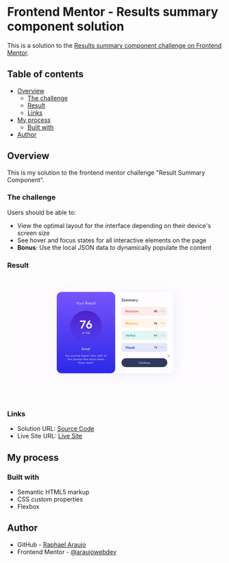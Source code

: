 # Frontend Mentor - Results summary component solution

This is a solution to the [Results summary component challenge on Frontend Mentor](https://www.frontendmentor.io/challenges/results-summary-component-CE_K6s0maV).

## Table of contents

- [Overview](#overview)
  - [The challenge](#the-challenge)
  - [Result](#Result)
  - [Links](#links)
- [My process](#my-process)
  - [Built with](#built-with)
- [Author](#author)

## Overview

This is my solution to the frontend mentor challenge "Result Summary Component".

### The challenge

Users should be able to:

- View the optimal layout for the interface depending on their device's screen size
- See hover and focus states for all interactive elements on the page
- **Bonus**: Use the local JSON data to dynamically populate the content

### Result

![](./sample/sample.gif)

### Links

- Solution URL: [Source Code](https://github.com/rwsaraujo/results-summary-component)
- Live Site URL: [Live Site](https://rwsaraujo.github.io/results-summary-component/)

## My process

### Built with

- Semantic HTML5 markup
- CSS custom properties
- Flexbox

## Author

- GitHub - [Raphael Araujo](https://github.com/rwsaraujo)
- Frontend Mentor - [@araujowebdev](https://www.frontendmentor.io/profile/araujowebdev)
